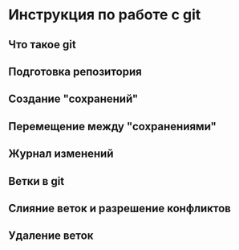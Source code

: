 # Инструкция по работе с git

## Что такое git

## Подготовка репозитория

## Создание "сохранений"

## Перемещение между "сохранениями"

## Журнал изменений 

## Ветки в git

## Слияние веток и разрешение конфликтов

## Удаление веток